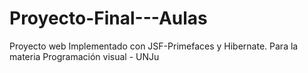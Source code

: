# Proyecto-Final---Aulas
Proyecto web Implementado con JSF-Primefaces y Hibernate. Para la materia Programación visual - UNJu
